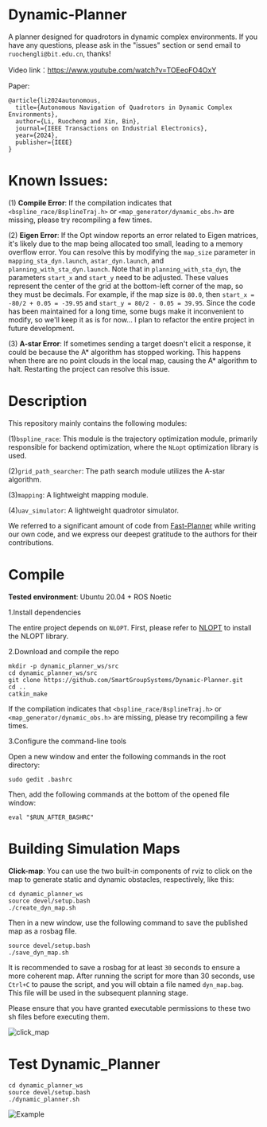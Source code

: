 # Dynamic-Planner
A planner designed for quadrotors in dynamic complex environments. If you have any questions, please ask in the "issues" section or send email to ```ruochengli@bit.edu.cn```, thanks!

Video link：https://www.youtube.com/watch?v=TOEeoFO4OxY

Paper:

```
@article{li2024autonomous,
  title={Autonomous Navigation of Quadrotors in Dynamic Complex Environments},
  author={Li, Ruocheng and Xin, Bin},
  journal={IEEE Transactions on Industrial Electronics},
  year={2024},
  publisher={IEEE}
}

```

# Known Issues:

(1) __Compile Error__: If the compilation indicates that ```<bspline_race/BsplineTraj.h>``` or ```<map_generator/dynamic_obs.h>``` are missing, please try recompiling a few times.

(2) __Eigen Error__: If the Opt window reports an error related to Eigen matrices, it's likely due to the map being allocated too small, leading to a memory overflow error. You can resolve this by modifying the ```map_size``` parameter in ```mapping_sta_dyn.launch```, ```astar_dyn.launch```, and ```planning_with_sta_dyn.launch```. Note that in ```planning_with_sta_dyn```, the parameters ```start_x``` and ```start_y``` need to be adjusted. These values represent the center of the grid at the bottom-left corner of the map, so they must be decimals. For example, if the map size is ```80.0```, then ```start_x = -80/2 + 0.05 = -39.95``` and ```start_y = 80/2 - 0.05 = 39.95```. Since the code has been maintained for a long time, some bugs make it inconvenient to modify, so we'll keep it as is for now... I plan to refactor the entire project in future development.

(3) __A-star Error__: If sometimes sending a target doesn't elicit a response, it could be because the A* algorithm has stopped working. This happens when there are no point clouds in the local map, causing the A* algorithm to halt. Restarting the project can resolve this issue.

# Description
This repository mainly contains the following modules: 

(1)```bspline_race```: This module is the trajectory optimization module, primarily responsible for backend optimization, where the ```NLopt``` optimization library is used.

(2)```grid_path_searcher```: The path search module utilizes the A-star algorithm.

(3)```mapping```: A lightweight mapping module.

(4)```uav_simulator```: A lightweight quadrotor simulator.

We referred to a significant amount of code from [Fast-Planner](https://github.com/HKUST-Aerial-Robotics/Fast-Planner) while writing our own code, and we express our deepest gratitude to the authors for their contributions.

# Compile
__Tested environment__: Ubuntu 20.04 + ROS Noetic

1.Install dependencies

The entire project depends on ```NLOPT```. First, please refer to [NLOPT](https://nlopt.readthedocs.io/en/latest/NLopt_Installation/) to install the NLOPT library.

2.Download and compile the repo

```
mkdir -p dynamic_planner_ws/src
cd dynamic_planner_ws/src
git clone https://github.com/SmartGroupSystems/Dynamic-Planner.git
cd ..
catkin_make
```

If the compilation indicates that ```<bspline_race/BsplineTraj.h>``` or ```<map_generator/dynamic_obs.h>``` are missing, please try recompiling a few times.

3.Configure the command-line tools

Open a new window and enter the following commands in the root directory:

```
sudo gedit .bashrc
```

Then, add the following commands at the bottom of the opened file window:

```
eval "$RUN_AFTER_BASHRC"
```


# Building Simulation Maps

__Click-map__: You can use the two built-in components of rviz to click on the map to generate static and dynamic obstacles, respectively, like this:

```
cd dynamic_planner_ws
source devel/setup.bash
./create_dyn_map.sh
```

Then in a new window, use the following command to save the published map as a rosbag file.

```
source devel/setup.bash
./save_dyn_map.sh
```
It is recommended to save a rosbag for at least ```30``` seconds to ensure a more coherent map. After running the script for more than 30 seconds, use ```Ctrl+C``` to pause the script, and you will obtain a file named ```dyn_map.bag```. This file will be used in the subsequent planning stage.

Please ensure that you have granted executable permissions to these two sh files before executing them.

![click_map](gif/click_map.gif)

# Test Dynamic_Planner

```
cd dynamic_planner_ws
source devel/setup.bash
./dynamic_planner.sh
```

![Example](https://github.com/SmartGroupSystems/Dynamic-Planner/blob/main/gif/tutieshi_640x360_18s.gif)

